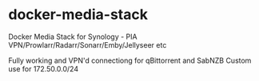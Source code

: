 # docker-media-stack
Docker Media Stack for Synology - PIA VPN/Prowlarr/Radarr/Sonarr/Emby/Jellyseer etc

Fully working and VPN'd connectiong for qBittorrent and SabNZB
Custom use for 172.50.0.0/24
